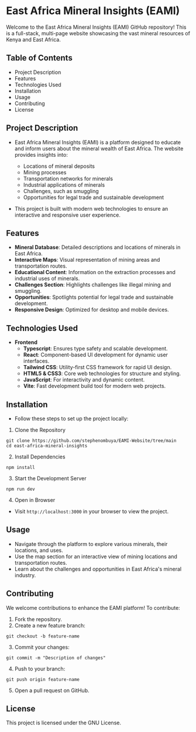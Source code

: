 # **East Africa Mineral Insights (EAMI)**
Welcome to the East Africa Mineral Insights (EAMI) GitHub repository! This is a full-stack, multi-page website showcasing the vast mineral resources of Kenya and East Africa.

## **Table of Contents**
- Project Description
- Features
- Technologies Used
- Installation
- Usage
- Contributing
- License



## **Project Description**
- East Africa Mineral Insights (EAMI) is a platform designed to educate and inform users about the mineral wealth of East Africa. The website provides insights into:

  - Locations of mineral deposits
  - Mining processes
  - Transportation networks for minerals
  - Industrial applications of minerals
  - Challenges, such as smuggling
  - Opportunities for legal trade and sustainable development
- This project is built with modern web technologies to ensure an interactive and responsive user experience.



## **Features**
- **Mineral Database**: Detailed descriptions and locations of minerals in East Africa.
- **Interactive Maps**: Visual representation of mining areas and transportation routes.
- **Educational Content**: Information on the extraction processes and industrial uses of minerals.
- **Challenges Section**: Highlights challenges like illegal mining and smuggling.
- **Opportunities**: Spotlights potential for legal trade and sustainable development.
- **Responsive Design**: Optimized for desktop and mobile devices.



## **Technologies Used**
- **Frontend**
  - **Typescript**: Ensures type safety and scalable development.
  - **React**: Component-based UI development for dynamic user interfaces.
  - **Tailwind CSS**: Utility-first CSS framework for rapid UI design.
  - **HTML5 & CSS3**: Core web technologies for structure and styling.
  - **JavaScript**: For interactivity and dynamic content.
  - **Vite**: Fast development build tool for modern web projects.



## **Installation**
- Follow these steps to set up the project locally:

1. Clone the Repository

```
git clone https://github.com/stephenombuya/EAMI-Website/tree/main
cd east-africa-mineral-insights
```

2. Install Dependencies

```
npm install
```

3. Start the Development Server

```
npm run dev
```

4. Open in Browser
- Visit `http://localhost:3000` in your browser to view the project.





## **Usage**
- Navigate through the platform to explore various minerals, their locations, and uses.
- Use the map section for an interactive view of mining locations and transportation routes.
- Learn about the challenges and opportunities in East Africa's mineral industry.




## **Contributing**
We welcome contributions to enhance the EAMI platform! To contribute:

1. Fork the repository.
2. Create a new feature branch:

```
git checkout -b feature-name
```

3. Commit your changes:

```
git commit -m "Description of changes"
```

4. Push to your branch:

```
git push origin feature-name
```

5. Open a pull request on GitHub.



## **License**
This project is licensed under the GNU License.

